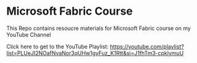 # Microsoft Fabric Course


This Repo contains resoucre materials for Microsoft Fabric course on my YouTube Channel

Click here to get to the YouTube Playlist: https://youtube.com/playlist?list=PLUeJI2NOafNvaNor3qUHw1gyFuz_K1Rtt&si=J1fhTm3-cpklymuU
